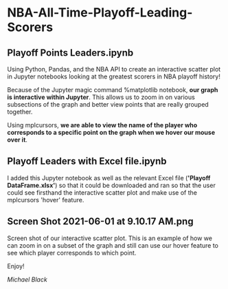 # NBA-All-Time-Playoff-Leading-Scorers

## Playoff Points Leaders.ipynb
Using Python, Pandas, and the NBA API to create an interactive scatter plot in Jupyter notebooks looking at the greatest scorers in NBA playoff history!

Because of the Jupyter magic command %matplotlib notebook, **our graph is interactive within Jupyter**.  This allows us to zoom in on various subsections of the graph and better view points that are really grouped together.

Using mplcursors, **we are able to view the name of the player who corresponds to a specific point on the graph when we hover our mouse over it**.

## Playoff Leaders with Excel file.ipynb
I added this Jupyter notebook as well as the relevant Excel file (**'Playoff DataFrame.xlsx'**) so that it could be downloaded and ran so that the user could see firsthand the interactive scatter plot and make use of the mplcursors 'hover' feature.

## Screen Shot 2021-06-01 at 9.10.17 AM.png
Screen shot of our interactive scatter plot.  This is an example of how we can zoom in on a subset of the graph and still can use our hover feature to see which player corresponds to which point.

Enjoy!

*Michael Black*
